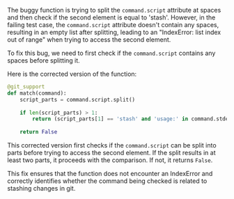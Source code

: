The buggy function is trying to split the `command.script` attribute at spaces and then check if the second element is equal to 'stash'. However, in the failing test case, the `command.script` attribute doesn't contain any spaces, resulting in an empty list after splitting, leading to an "IndexError: list index out of range" when trying to access the second element.

To fix this bug, we need to first check if the `command.script` contains any spaces before splitting it.

Here is the corrected version of the function:

```python
@git_support
def match(command):
    script_parts = command.script.split()
    
    if len(script_parts) > 1:
        return (script_parts[1] == 'stash' and 'usage:' in command.stderr)
    
    return False
```

This corrected version first checks if the `command.script` can be split into parts before trying to access the second element. If the split results in at least two parts, it proceeds with the comparison. If not, it returns `False`.

This fix ensures that the function does not encounter an IndexError and correctly identifies whether the command being checked is related to stashing changes in git.